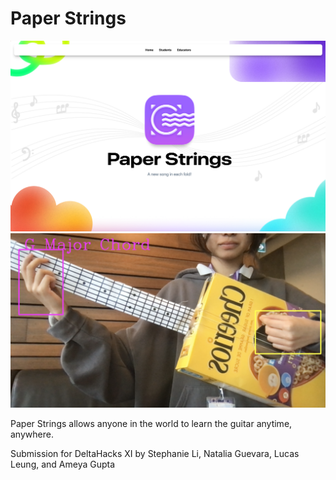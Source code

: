 # Paper Strings

![Paper Strings frontpage](image.png)
![alt text](image-2.png)


Paper Strings allows anyone in the world to learn the guitar anytime, anywhere.

Submission for DeltaHacks XI by Stephanie Li, Natalia Guevara, Lucas Leung, and Ameya Gupta